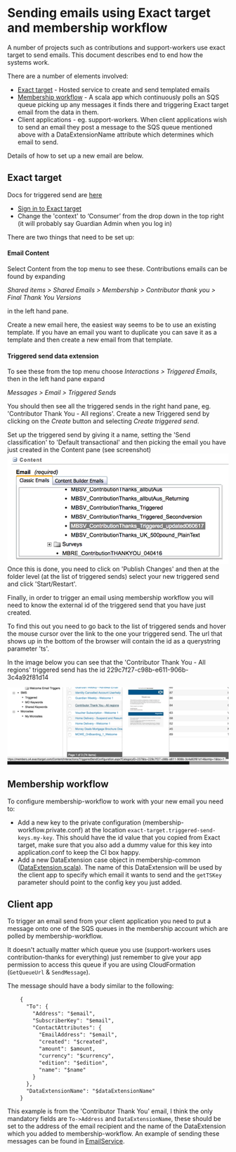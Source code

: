 # Sending emails using Exact target and membership workflow
A number of projects such as contributions and support-workers use exact target to send emails. This document describes end to end how the systems work.

There are a number of elements involved:
* [Exact target](https://mc.s4.exacttarget.com/cloud/#app/Email) - Hosted service to create and send templated emails
* [Membership workflow](https://github.com/guardian/membership-workflow) - A scala app which continuously polls an SQS queue picking up any messages it finds there and triggering Exact target email from the data in them.
* Client applications - eg. support-workers. When client applications wish to send an email they post a message to the SQS queue mentioned above with a DataExtensionName attribute which determines which email to send.

Details of how to set up a new email are below.

## Exact target
Docs for triggered send are [here](
https://help.marketingcloud.com/en/documentation/exacttarget/interactions/triggered_emails/triggered_emails_guide/)

* [Sign in to Exact target](https://mc.s4.exacttarget.com/cloud/#app/Email/C12/Default.aspx?entityType=none&entityID=0%23Content)
* Change the 'context' to ‘Consumer’ from the drop down in the top right (it will probably say Guardian Admin when you log in)

There are two things that need to be set up:
#### Email Content
Select Content from the top menu to see these. Contributions emails can be found by expanding

_Shared items > Shared Emails > Membership > Contributor thank you > Final Thank You Versions_

in the left hand pane.

Create a new email here, the easiest way seems to be to use an existing template. If you have an email you want to duplicate you can save it as a template and then create a new email from that template.
#### Triggered send data extension
To see these from the top menu choose _Interactions > Triggered Emails_, then in the left hand pane expand

_Messages > Email > Triggered Sends_

You should then see all the triggered sends in the right hand pane, eg. 'Contributor Thank You - All regions'.
Create a new Triggered send by clicking on the _Create_ button and selecting _Create triggered send_.


Set up the triggered send by giving it a name, setting the 'Send classification' to 'Default transactional' and then picking the email you have just created in the  Content pane (see screenshot)
![](content-pane.png)
Once this is done, you need to click on 'Publish Changes' and then at the folder level (at the list of triggered sends) select your new triggered send and click 'Start/Restart'.

Finally, in order to trigger an email using membership workflow you will need to know the external id of the triggered send that you have just created.

To find this out you need to go back to the list of triggered sends and hover the mouse cursor over the link to the one your triggered send. The url that shows up in the bottom of the browser will contain the id as a querystring parameter 'ts'.

In the image below you can see that the 'Contributor Thank You - All regions' triggered send has the id 229c7f27-c98b-e611-906b-3c4a92f81d14

![](hover-for-id.png "Getting the id for a triggered send")

## Membership workflow
To configure membership-workflow to work with your new email you need to:
* Add a new key to the private configuration (membership-workflow.private.conf) at the location `exact-target.triggered-send-keys.my-key`. This should have the id value that you copied from Exact target, make sure that you also add a dummy value for this key into application.conf to keep the CI box happy.
* Add a new DataExtension case object in membership-common ([DataExtension.scala](https://github.com/guardian/membership-common/blob/90e4ccd0c91215ea12997480feceff0da759d96c/src/main/scala/com/gu/exacttarget/DataExtension.scala)). The name of this DataExtension will be used by the client app to specify which email it wants to send and the `getTSKey` parameter should point to the config key you just added.

## Client app
To trigger an email send from your client application you need to put a message onto one of the SQS queues in the membership account which are polled by membership-workflow.

It doesn't actually matter which queue you use (support-workers uses contribution-thanks for everything) just remember to give your app permission to access this queue if you are using CloudFormation (`GetQueueUrl` &
`SendMessage`).

The message should have a body similar to the following:

        {
          "To": {
            "Address": "$email",
            "SubscriberKey": "$email",
            "ContactAttributes": {
              "EmailAddress": "$email",
              "created": "$created",
              "amount": $amount,
              "currency": "$currency",
              "edition": "$edition",
              "name": "$name"
            }
          },
          "DataExtensionName": "$dataExtensionName"
        }
This example is from the 'Contributor Thank You' email, I think the only mandatory fields are `To->Address` and `DataExtensionName`, these should be set to the address of the email recipient and the name of the DataExtension which you added to membership-workflow.
An example of sending these messages can be found in [EmailService](/common/src/main/scala/com/gu/emailservices/EmailService.scala).
